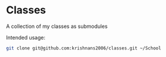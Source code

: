 # Classes

A collection of my classes as submodules

Intended usage:
```bash
git clone git@github.com:krishnans2006/classes.git ~/School
```
